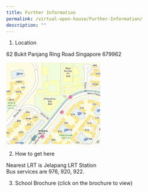 ```yaml
---
title: Further Information
permalink: /virtual-open-house/Further-Information/
description: ""
---
```

1. Location

62 Bukit Panjang Ring Road Singapore 679962

<a href="https://www.onemap.gov.sg/main/v2/?lat=1.38836870373382&lng=103.76552155794" target = "\_blank">   
<img style="width:50%;height:50%" src="/images/Virtual%20Open%20House/Further%20Information/F1.jpg"></a>


2. How to get here

Nearest LRT is Jelapang LRT Station  
Bus services are 976, 920, 922.


3. School Brochure (click on the brochure to view)
	
